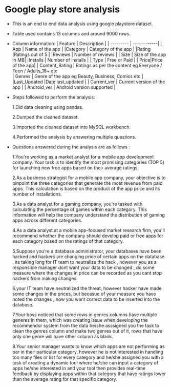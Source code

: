 # Google play store analysis

* This is an end to end data analysis using google playstore dataset.
  
* Table used contains 13 columns and around 9000 rows.
  
* Column information:
  | Feature   | Description |
  | --------- | ------------|
  | App | Name of the app |
  |Category | Category of the app |
  |Rating |Ratings out of 5 |
  |Reviews  | Number of reviews |
  | Size  | Size of the app in MB|
  |Installs | Number of installs |
  | Type | Free or Paid |
  | Price|Price of the app|
  | Content_Rating | Ratings as per the content eg Everyone / Teen / Adults_18+ etc  
  | Genres | Genre of the app eg Beauty, Business, Comics etc  |
  |Last_Updated |Date last_updated |
  | Current_ver | Current version of the app  |
  | Android_ver | Android version supported  |

* Steps followed to perform the analysis:
  
  1.Did data cleaning using pandas.
  
  2.Dumped the cleaned dataset.
  
  3.Imported the cleaned dataset into MySQL workbench.
  
  4.Performed the analysis by answering multiple questions.
 
* Questions answered during the analysis are as follows :

  1.You're working as a market analyst for a mobile app development company. Your task is to identify the most promising categories (TOP 5) 
    for launching new free apps based on their average ratings.

  2.As a business strategist for a mobile app company, your objective is to pinpoint the three categories that generate the most revenue 
    from paid apps. This calculation is based on the product of the app price and its number of installations.

  3.As a data analyst for a gaming company, you're tasked with calculating the percentage of games within each category. 
    This information will help the company understand the distribution of gaming apps across different categories.

  4.As a data analyst at a mobile app-focused market research firm, you'll recommend whether the company should develop paid or 
    free apps for each category based on the  ratings of that category.

  5.Suppose you're a database administrator, your databases have been hacked  and hackers are changing price of certain apps on the database , its taking long for IT team to 
    neutralize the hack , however you as a responsible manager  dont want your data to be changed , do some measure where the changes in price can be recorded as you cant 
    stop hackers from making changes.

  6.your IT team have neutralized the threat, however hacker have made some changes in the prices, but becasue of your measure you have noted the changes , now you want
    correct data to be inserted into the database.

  7.Your boss noticed  that some rows in genres columns have multiple generes in them, which was creating issue when developing the  recommendor system from the data
    he/she asssigned you the task to clean the genres column and make two genres out of it, rows that have only one genre will have other column as blank.

  8.Your senior manager wants to know which apps are  not performing as par in their particular category, however he is not interested in handling too many files or
    list for every  category and he/she assigned  you with a task of creating a dynamic tool where he/she  can input a category of apps he/she  interested in and 
    your tool then provides real-time feedback by displaying apps within that category that have ratings lower than the average rating for that specific category.


